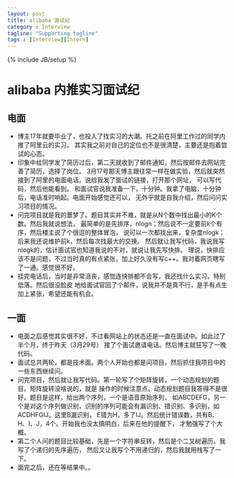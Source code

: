 ```yaml
---
layout: post
title: alibaba 面试纪
category : Interview
tagline: "Supporting tagline"
tags : [Interview][Intern]
---
```

{% include JB/setup %}
# alibaba 内推实习面试纪

## 电面
- 博主17年就要毕业了，也投入了找实习的大潮。托之前在阿里工作过的同学内推了阿里云的实习。
其实我之前对自己的定位也不是很清楚，主要还是抱着尝试的心态。
- 印象中给同学发了简历过后，第二天就收到了邮件通知，然后按邮件去网站完善了简历，选择了岗位。
3月17号那天博主跟往常一样在做实验，然后就突然接到了阿里的电面电话。说给我发了面试的链接，打开那个网址，
可以写代码，然后他能看到。
和面试官说我准备一下，十分钟。我拿了电脑，十分钟后，电话准时响起。电面开始感觉还可以，
无外乎就是自我介绍，然后问问实习项目的情况。
- 问完项目就是我的噩梦了。题目其实并不难，就是从N个数中找出最小的K个数。然后我就说想法，
最简单的是先排序，nlogn；然后说不一定要前k个有序，然后楼主说了个很逗的整体冒泡，
说可以一次都找出来，复杂度nlogk；后来我还说维护前k，然后每次找最大的交换。
然后就让我写代码，我说我写nlogk的，估计面试官也知道我说的不对，就说让我先写快排。
理说，快排应该不是问题，不过当时真的有点紧张，加上好久没有写c++。我对着网页瞎写了一通。感觉很不好。
- 挂完电话后，当时是非常沮丧，感觉连快排都不会写，我还找什么实习。特别低落。然后很没脸皮
地给面试官回了个邮件，说我并不是真不行，是手有点生加上紧张，希望还能有机会。

## 一面
- 电面之后感觉其实很不好，不过看网站上的状态还是一直在面试中。如此过了半个月，终于昨天（3月29号）
接了个面试邀请电话。然后博主就狂写了一晚代码。
- 面试总共两轮，都是技术面。两个人开始也都是问项目，然后抓住我项目中的一些东西继续问。
- 问完项目，然后就让我写代码。第一轮写了个矩阵旋转，一个动态规划的题目。矩阵旋转没啥说的，就是
操作的时候注意点。动态规划题目我答得不是很好。题目是这样，给出两个序列，一个是语音原始序列，
如ABCDEFG，另一个是对这个序列做识别，识别的序列可能会有漏识别、措识别、多识别，如ACDHFGIJ。这里B漏识别，
E错为H，多了IJ。然后统计错误数，共有B、H、I、J，4个。开始我也没太搞明白，后来在他的提醒下，
才勉强写了个大概。
- 第二个人问的题目比较基础，先是一个字符串反转，然后是个二叉树遍历。我写了个递归的先序遍历，
然后又让我写个不用递归的，然后我就用栈写了一下。
- 面完之后，还在等结果中。。

